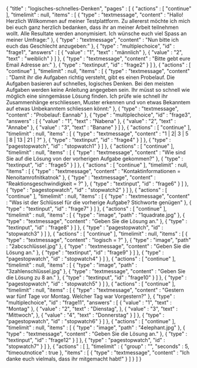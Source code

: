 {
  "title" : "logisches-schnelles-Denken",
  "pages" : [ {
    "actions" : [ "continue" ],
    "timelimit" : null,
    "items" : [ {
      "type" : "textmessage",
      "content" : "Hallo! Herzlich Willkommen auf meiner Testplattform. Zu allererst möchte ich mich bei euch ganz herzlich bedanken, dass ihr an meiner Arbeit teilnehmen wollt. Alle Resultate werden anonymisiert. Ich wünsche euch viel Spass an meiner Umfrage:"
    }, {
      "type" : "textmessage",
      "content" : "Nun bitte ich euch das Geschlecht anzugeben:"
    }, {
      "type" : "multiplechoice",
      "id" : "frage1",
      "answers" : [ {
        "value" : "1",
        "text" : "männlich"
      }, {
        "value" : "2",
        "text" : "weiblich"
      } ]
    }, {
      "type" : "textmessage",
      "content" : "Bitte gebt eure Email Adresse an:"
    }, {
      "type" : "textinput",
      "id" : "frage2"
    } ]
  }, {
    "actions" : [ "continue" ],
    "timelimit" : null,
    "items" : [ {
      "type" : "textmessage",
      "content" : "Damit ihr die Aufgaben richtig versteht, gibt es einen Probelauf. Die Aufgaben basieren auf schnelles, logisches Denken. Bei den meisten Aufgaben werden keine Anleitung angegeben sein. Ihr müsst so schnell wie möglich eine sinngemässe Lösung finden. Ich prüfe wie schnell ihr Zusammenhänge erschliessen, Muster erkennen und von etwas Bekanntem auf etwas Unbekanntem schliessen könnt:"
    }, {
      "type" : "textmessage",
      "content" : "Probelauf: Eannab"
    }, {
      "type" : "multiplechoice",
      "id" : "frage3",
      "answers" : [ {
        "value" : "1",
        "text" : "Nabena"
      }, {
        "value" : "2",
        "text" : "Annabe"
      }, {
        "value" : "3",
        "text" : "Banane"
    } ]
  }, {
    "actions" : [ "continue" ],
    "timelimit" : null,
    "items" : [ {
      "type" : "textmessage",
      "content" : "1 | 2| 3 | 5 | 8 | 13 | 21 | ?"
    }, {
      "type" : "textinput",
      "id" : "frage4"
      } ]
    }, {
      "type" : "pagestopwatch",
      "id" : "stopwatch1"
    } ]
  }, {
    "actions" : [ "continue" ],
    "timelimit" : null,
    "items" : [ {
      "type" : "textmessage",
      "content" : "Wie sind Sie auf die Lösung von der vorherigen Aufgabe gekommen?"
    }, {
      "type" : "textinput",
      "id" : "frage5"
    } ]
  }, {
    "actions" : [ "continue" ],
    "timelimit" : null,
    "items" : [ {
      "type" : "textmessage",
      "content" : "Kontaktinformationen = Nenoitamrofnitkatnok"
    }, {
      "type" : "textmessage",
      "content" : "Reaktionsgeschwindigkeit = ?"
    }, {
      "type" : "textinput",
      "id" : "frage6"
      } ]
    }, {
      "type" : "pagestopwatch",
      "id" : "stopwatch2"
    } ]
  }, {
    "actions" : [ "continue" ],
    "timelimit" : null,
    "items" : [ {
      "type" : "textmessage",
      "content" : "Was ist der Schlüssel für die vorherige Aufgabe? Stichworte genügen"
    }, {
      "type" : "textinput",
      "id" : "frage7"
    } ]
  }, {
    "actions" : [ "continue" ],
    "timelimit" : null,
    "items" : [ {
      "type" : "image",
      "path" : "1quadrate.jpg"
    }, {
      "type" : "textmessage",
      "content" : "Geben Sie die Lösung an."
    }, {
      "type" : "textinput",
      "id" : "frage8"
      } ]
    }, {
      "type" : "pagestopwatch",
      "id" : "stopwatch3"
    } ]
  }, {
    "actions" : [ "continue" ],
    "timelimit" : null,
    "items" : [ {
      "type" : "textmessage",
      "content" : "logisch = ?"
    }, {
      "type" : "image",
      "path" : "2abcschlüssel.jpg"
    }, {
      "type" : "textmessage",
      "content" : "Geben Sie die Lösung an."
    }, {
      "type" : "textinput",
      "id" : "frage9"
      } ]
    }, {
      "type" : "pagestopwatch",
      "id" : "stopwatch4"
    } ]
  }, {
    "actions" : [ "continue" ],
    "timelimit" : null,
    "items" : [ {
      "type" : "image",
      "path" : "3zahlenschlüssel.jpg"
    }, {
      "type" : "textmessage",
      "content" : "Geben Sie die Lösung zu 8 an."
    }, {
      "type" : "textinput",
      "id" : "frage10"
      } ]
    }, {
      "type" : "pagestopwatch",
      "id" : "stopwatch5"
    } ]
  }, {
    "actions" : [ "continue" ],
    "timelimit" : null,
    "items" : [ {
      "type" : "textmessage",
      "content" : "Gestern war fünf Tage vor Montag. Welcher Tag war Vorgestern?"
    }, {
      "type" : "multiplechoice",
      "id" : "frage11",
      "answers" : [ {
        "value" : "1",
        "text" : "Montag"
      }, {
        "value" : "2",
        "text" : "Dienstag",
      }, {
        "value" : "3",
        "text" : "Mittwoch",
      }, {
        "value" : "4",
        "text" : "Donnerstag"
     } ]
   }, {
      "type" : "pagestopwatch",
      "id" : "stopwatch6"
    } ]
  }, {
    "actions" : [ "continue" ],
    "timelimit" : null,
    "items" : [ {
      "type" : "image",
      "path" : "4elephant.jpg"
    }, {
      "type" : "textmessage",
      "content" : "Geben Sie die Lösung an."
    }, {
      "type" : "textinput",
      "id" : "frage12"
     } ]
   }, {
      "type" : "pagestopwatch",
      "id" : "stopwatch7" 
    } ]
  }, {
    "actions" : [ ],
    "timelimit" : {
      "group" : "",
      "seconds" : 5,
      "timeoutnotice" : true
    },
    "items" : [ {
      "type" : "textmessage",
      "content" : "Ich danke euch vielmals, dass ihr mitgemacht habt!"
    } ]
  } ]
}

